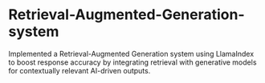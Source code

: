 # Retrieval-Augmented-Generation-system
Implemented a Retrieval-Augmented Generation system using LlamaIndex to boost response accuracy by integrating retrieval with generative models for contextually relevant AI-driven outputs.
